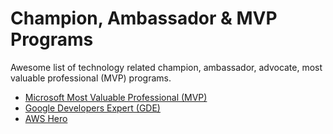 # Champion, Ambassador & MVP Programs

Awesome list of technology related champion, ambassador, advocate, most valuable professional (MVP) programs.

- [Microsoft Most Valuable Professional (MVP)](https://mvp.microsoft.com/)
- [Google Developers Expert (GDE)](https://developers.google.com/community/experts)
- [AWS Hero](https://aws.amazon.com/developer/community/heroes/)
